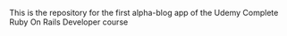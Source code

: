 This is the repository for the first alpha-blog app of the Udemy Complete Ruby On Rails Developer course
